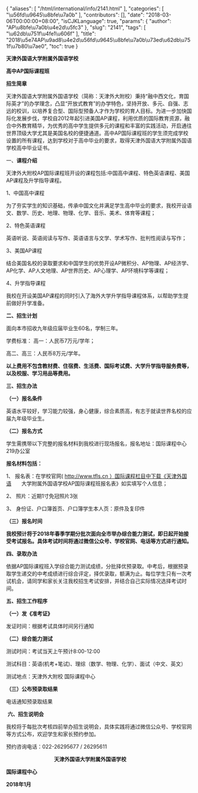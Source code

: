 {
    "aliases": [
        "/html/international/info/2141.html"
    ],
    "categories": [
        "\u56fd\u9645\u8bfe\u7a0b"
    ],
    "contributors": [],
    "date": "2018-03-06T00:00:00+08:00",
    "isCJKLanguage": true,
    "params": {
        "author": "AP\u8bfe\u7a0b\u4e2d\u5fc3"
    },
    "slug": "2141",
    "tags": [
        "\u62db\u751f\u4fe1\u606f"
    ],
    "title": "2018\u5e74AP\u9ad8\u4e2d\u56fd\u9645\u8bfe\u7a0b\u73ed\u62db\u751f\u7b80\u7ae0",
    "toc": true
}

  





  





**天津外国语大学附属外国语学校**




**高中****AP****国际****课程****班**




**招生简章**




天津外国语大学附属外国语学校（简称：天津外大附校）秉持“融中西文化，育国际英才”的办学理念，凸显“开放式教育”的办学特色，坚持开放、多元、自强、志远的校训，以培养复合型、国际型预备人才作为学校的育人目标。为进一步加快国际化发展步伐，学校自2012年起引进美国AP课程，利用优质的国际教育资源，融合中外教育精华，为优秀的高中学生提供多元的课程和丰富的实践活动，开启通往世界顶级大学尤其是美国名校的便捷通道。高中AP国际课程班的学生须完成学校设置的所有课程，达到学校对于高中毕业的要求，取得天津外国语大学附属外国语学校高中毕业证书。




一、**课程介绍**




天津外大附校AP国际课程班开设的课程包括:中国高中课程、特色英语课程、美国AP课程及升学指导课程。




1、中国高中课程




为了夯实学生的知识基础，传承中国文化并满足学生高中毕业的要求，我校开设语文、数学、历史、地理、物理、化学、音乐、美术、体育等课程；




2、特色英语课程




英语听说、英语阅读与写作、英语语言与文学、学术写作、批判性阅读与写作；




3、美国AP课程




结合美国名校的录取要求和中国学生的优势开设AP微积分、AP物理、AP经济学、AP化学、AP人文地理、AP世界历史、AP心理学、AP环境科学等课程；




4、升学指导课程




我校在开设美国AP课程的同时引入了海外大学升学指导课程体系，以帮助学生提前做好升学准备。




**二、招生计划**




面向本市招收九年级应届毕业生60名，学制三年。




学费标准： 高一：人民币7万元/学年；




高二、高三：人民币8万元/学年。




**以上费用不包含教材费、住宿费、生活费、国际考试费、大学升学****指导****服务费等，以及校服、学习用品等费用。**




**三、招生办法**




**（一）报名条件**




英语水平较好，学习能力较强，身心健康，综合素质高，有志于就读世界名校的应届九年级毕业生。




**（二）报名方式**




学生需携带以下完整的报名材料到我校进行现场报名，报名地址：国际课程中心219办公室




**报名材料包括：**




1、 报名表：在学校官网( http://www.tfls.cn ）国际课程栏目中下载《天津外国语       大学附属外国语学校AP国际课程班报名表》如实填写个人信息；




2、 照片：近期1寸免冠照片3张




3、 身份证、户口簿首页、户口簿学生本人页：原件及复印件




**（三）报名时间**




**我校预计将于2018年春季学期分批次面向全市举办综合能力测试，即日起开始接受考试报名。具体考试时间将通过微信公众号、学校官网、电话等方式进行通知。**




**四、录取办法**




依据AP国际课程班入学综合能力测试成绩，分批择优预录取。中考后，根据预录取学生递交的中考成绩进行综合评定，择优录取，额满为止。每位学生只有一次考试机会，请同学和家长关注我校招生考试安排，并结合自己实际情况选择考试时间。




**五、招生工作程序**




**（一）发《准考证》**




发证时间：根据考试具体时间另行通知




**（二）综合能力测试**




测试时间：考试当天上午预计8:00-12:00 




测试科目：英语(机考+笔试)、理综（数学、物理、化学）、面试（中文、英文）




测试地点：天津外大附校 国际课程中心




**（三）公布预录取结果**




电话通知预录取结果




 **六、招生说明会**




我校将于每批次考核四前举办招生说明会，具体实践将通过微信公众号、学校官网等方式公布，欢迎学生和家长预约参加。




预约咨询电话：022-26295677 / 26295611




                                 **天津外国语大学附属外国语学校**




**国际课程中心**




**2018****年1****月**




  








